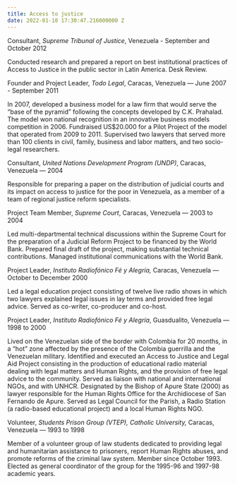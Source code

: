 ```yaml
---
title: Access to justice
date: 2022-01-10 17:30:47.216000000 Z
---
```


Consultant, *Supreme Tribunal of Justice*, Venezuela - September and October 2012

Conducted research and prepared a report on best institutional practices of Access to Justice in the public sector in Latin America. Desk Review.



Founder and Project Leader, *Todo Legal*, Caracas, Venezuela — June 2007 - September 2011

In 2007, developed a business model for a law firm that would serve the “base of the pyramid” following the concepts developed by C.K. Prahalad. The model won national recognition in an innovative business models competition in 2006. Fundraised US$20.000 for a Pilot Project of the model that operated from 2009 to 2011. Supervised two lawyers that served more than 100 clients in civil, family, business and labor matters, and two socio-legal researchers.



Consultant, *United Nations Development Program (UNDP)*, Caracas, Venezuela — 2004

Responsible for preparing a paper on the distribution of judicial courts and its impact on access to justice for the poor in Venezuela, as a member of a team of regional justice reform specialists. 



Project Team Member, *Supreme Court*, Caracas, Venezuela — 2003 to 2004

Led multi-departmental technical discussions within the Supreme Court for the preparation of a Judicial Reform Project to be financed by the World Bank. Prepared final draft of the project, making substantial technical contributions.  Managed institutional communications with the World Bank.

 

Project Leader, *Instituto Radiofónico Fé y Alegría,* Caracas, Venezuela *—* October to December 2000

Led a legal education project consisting of twelve live radio shows in which two lawyers explained legal issues in lay terms and provided free legal advice.  Served as co-writer, co-producer and co-host. 



Project Leader, *Instituto Radiofónico Fé y Alegría*, Guasdualito, Venezuela *—* 1998 to 2000

Lived on the Venezuelan side of the border with Colombia for 20 months, in a “hot” zone affected by the presence of the Colombia guerrilla and the Venezuelan military. Identified and executed an Access to Justice and Legal Aid Project consisting in the production of educational radio material dealing with legal matters and Human Rights, and the provision of free legal advice to the community.  Served as liaison with national and international NGOs, and with UNHCR. Designated by the Bishop of Apure State (2000) as lawyer responsible for the Human Rights Office for the Archidiocese of San Fernando de Apure.  Served as Legal Council for the Parish, a Radio Station (a radio-based educational project) and a local Human Rights NGO. 



Volunteer, *Students Prison Group (VTEP), Catholic University,* Caracas, Venezuela *—* 1993 to 1998

Member of a volunteer group of law students dedicated to providing legal and humanitarian assistance to prisoners, report Human Rights abuses, and promote reforms of the criminal law system. Member since October 1993.  Elected as general coordinator of the group for the 1995-96 and 1997-98 academic years. 



